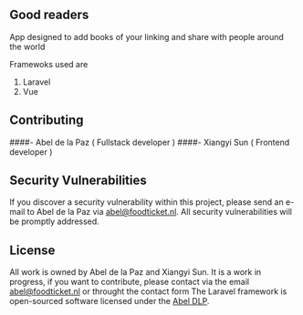 
## Good readers

App designed to add books of your linking and share with people around the world


Framewoks used are
1. Laravel
2. Vue

## Contributing
 
 ####- Abel de la Paz ( Fullstack developer )
 ####- Xiangyi Sun ( Frontend developer )


## Security Vulnerabilities

If you discover a security vulnerability within this project, please send an e-mail to Abel de la Paz via [abel@foodticket.nl](mailto:abel@foodticket.nl). All security vulnerabilities will be promptly addressed.

## License

All work is owned by Abel de la Paz and Xiangyi Sun. It is a work in progress, if you want to contribute, please contact via the email [abel@foodticket.nl](mailto:abel@foodticket.nl) or throught the contact form 
The Laravel framework is open-sourced software licensed under the [Abel DLP](https://www.abeldlp.com).
